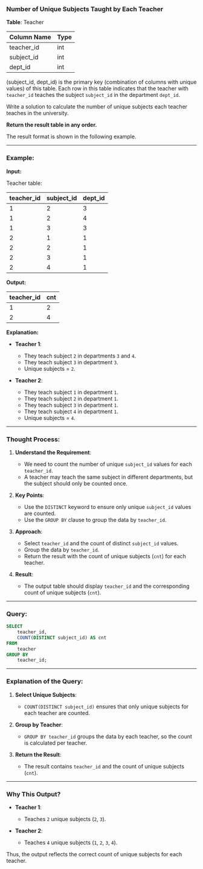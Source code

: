 
###  Number of Unique Subjects Taught by Each Teacher

**Table**: Teacher

| Column Name  | Type |
|--------------|------|
| teacher_id   | int  |
| subject_id   | int  |
| dept_id      | int  |

(subject_id, dept_id) is the primary key (combination of columns with unique values) of this table.
Each row in this table indicates that the teacher with `teacher_id` teaches the subject `subject_id` in the department `dept_id`.

Write a solution to calculate the number of unique subjects each teacher teaches in the university.

**Return the result table in any order.**

The result format is shown in the following example.

---
### Example:

**Input:**

Teacher table:

| teacher_id | subject_id | dept_id |
|------------|------------|---------|
| 1          | 2          | 3       |
| 1          | 2          | 4       |
| 1          | 3          | 3       |
| 2          | 1          | 1       |
| 2          | 2          | 1       |
| 2          | 3          | 1       |
| 2          | 4          | 1       |

**Output:**

| teacher_id | cnt |
|------------|-----|
| 1          | 2   |
| 2          | 4   |

**Explanation:**

- **Teacher 1**:
  - They teach subject `2` in departments `3` and `4`.
  - They teach subject `3` in department `3`.
  - Unique subjects = `2`.

- **Teacher 2**:
  - They teach subject `1` in department `1`.
  - They teach subject `2` in department `1`.
  - They teach subject `3` in department `1`.
  - They teach subject `4` in department `1`.
  - Unique subjects = `4`.

---
### Thought Process:

1. **Understand the Requirement**:
   - We need to count the number of unique `subject_id` values for each `teacher_id`.
   - A teacher may teach the same subject in different departments, but the subject should only be counted once.

2. **Key Points**:
   - Use the `DISTINCT` keyword to ensure only unique `subject_id` values are counted.
   - Use the `GROUP BY` clause to group the data by `teacher_id`.

3. **Approach**:
   - Select `teacher_id` and the count of distinct `subject_id` values.
   - Group the data by `teacher_id`.
   - Return the result with the count of unique subjects (`cnt`) for each teacher.

4. **Result**:
   - The output table should display `teacher_id` and the corresponding count of unique subjects (`cnt`).

---
### Query:

```sql
SELECT 
    teacher_id, 
    COUNT(DISTINCT subject_id) AS cnt 
FROM 
    teacher
GROUP BY 
    teacher_id;
```

---
### Explanation of the Query:

1. **Select Unique Subjects**:
   - `COUNT(DISTINCT subject_id)` ensures that only unique subjects for each teacher are counted.

2. **Group by Teacher**:
   - `GROUP BY teacher_id` groups the data by each teacher, so the count is calculated per teacher.

3. **Return the Result**:
   - The result contains `teacher_id` and the count of unique subjects (`cnt`).

---
### Why This Output?

- **Teacher 1**:
  - Teaches `2` unique subjects (`2`, `3`).

- **Teacher 2**:
  - Teaches `4` unique subjects (`1`, `2`, `3`, `4`).

Thus, the output reflects the correct count of unique subjects for each teacher.
